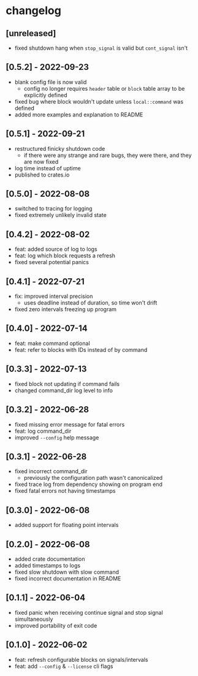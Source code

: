 # changelog

## [unreleased]
* fixed shutdown hang when `stop_signal` is valid but `cont_signal` isn't

## [0.5.2] - 2022-09-23
* blank config file is now valid
  * config no longer requires `header` table or `block` table array to be explicitly defined
* fixed bug where block wouldn't update unless `local::command` was defined
* added more examples and explanation to README

## [0.5.1] - 2022-09-21
* restructured finicky shutdown code
  * if there were any strange and rare bugs, they were there, and they are now fixed
* log time instead of uptime
* published to crates.io

## [0.5.0] - 2022-08-08
* switched to tracing for logging
* fixed extremely unlikely invalid state

## [0.4.2] - 2022-08-02
* feat: added source of log to logs
* feat: log which block requests a refresh
* fixed several potential panics

## [0.4.1] - 2022-07-21
* fix: improved interval precision
  * uses deadline instead of duration, so time won't drift
* fixed zero intervals freezing up program

## [0.4.0] - 2022-07-14
* feat: make command optional
* feat: refer to blocks with IDs instead of by command

## [0.3.3] - 2022-07-13
* fixed block not updating if command fails
* changed command_dir log level to info

## [0.3.2] - 2022-06-28
* fixed missing error message for fatal errors
* feat: log command_dir
* improved `--config` help message

## [0.3.1] - 2022-06-28
* fixed incorrect command_dir
  * previously the configuration path wasn't canonicalized
* fixed trace log from dependency showing on program end
* fixed fatal errors not having timestamps

## [0.3.0] - 2022-06-08
* added support for floating point intervals

## [0.2.0] - 2022-06-08
* added crate documentation
* added timestamps to logs
* fixed slow shutdown with slow command
* fixed incorrect documentation in README

## [0.1.1] - 2022-06-04
* fixed panic when receiving continue signal and stop signal simultaneously
* improved portability of exit code

## [0.1.0] - 2022-06-02
* feat: refresh configurable blocks on signals/intervals
* feat: add `--config` & `--license` cli flags
